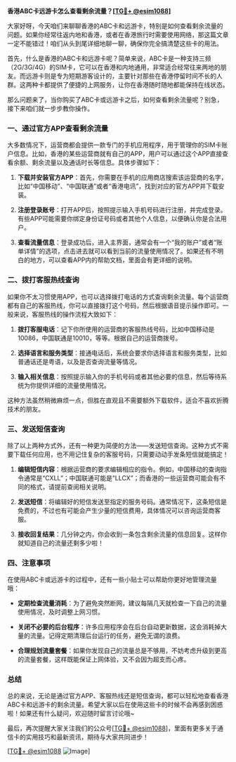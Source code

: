 **香港ABC卡远游卡怎么查看剩余流量？[[TG💪+ @esim1088](https://t.me/s/esim1088)]**

大家好呀，今天咱们来聊聊香港的ABC卡和远游卡，特别是如何查看剩余流量的问题。如果你经常往返内地和香港，或者在香港旅行时需要使用网络，那这篇文章一定不能错过！咱们从头到尾详细地聊一聊，确保你完全搞清楚这些卡的用法。

首先，什么是香港的ABC卡和远游卡呢？简单来说，ABC卡是一种支持三频（2G/3G/4G）的SIM卡，它可以在香港和内地通用，非常适合经常往来两地的朋友。而远游卡则是专为短期游客设计的，主要针对那些在香港停留时间不长的人群。这两种卡都提供了便捷的上网服务，让你在香港随时随地都能保持在线状态。

那么问题来了，当你购买了ABC卡或远游卡之后，如何查看剩余流量呢？别急，接下来咱们就一步步教你操作。

### 一、通过官方APP查看剩余流量

大多数情况下，运营商都会提供一款专门的手机应用程序，用于管理你的SIM卡账户信息。比如，香港的某些运营商就有自己的APP，用户可以通过这个APP直接查看余额、剩余流量以及通话时长等信息。具体步骤如下：

1. **下载并安装官方APP**：首先，你需要在手机的应用商店搜索该运营商的名字，比如“中国移动”、“中国联通”或者“香港电讯”，找到对应的官方APP并下载安装。
   
2. **注册登录账号**：打开APP后，按照提示输入手机号码进行注册，并完成登录。有些APP可能需要你绑定身份证号码或者其他个人信息，以便确认你是合法用户。

3. **查看流量信息**：登录成功后，进入主界面，通常会有一个“我的账户”或者“账单详情”的选项，点击进去就可以看到当前的流量使用情况了。如果还有不明白的地方，可以查看APP内的帮助文档，里面会有更详细的说明。

### 二、拨打客服热线查询

如果你不太习惯使用APP，也可以选择拨打电话的方式查询剩余流量。每个运营商都有自己的客服热线，你可以直接拨打这个号码，然后根据语音提示操作即可。一般来说，客服热线的操作流程大致如下：

1. **拨打客服电话**：记下你所使用的运营商的客服热线号码，比如中国移动是10086，中国联通是10010，等等。根据自己的运营商拨号。

2. **选择语言和服务类型**：接通电话后，系统会要求你选择语言和服务类型，比如普通话还是粤语，以及是否查询流量等情况。

3. **输入相关信息**：按照提示输入你的手机号码或者其他必要的信息，然后等待系统为你提供详细的流量使用情况。

这种方法虽然稍微麻烦一点，但胜在直观且不需要额外下载软件，适合不喜欢折腾技术的朋友。

### 三、发送短信查询

除了以上两种方式外，还有一种更为简便的方法——发送短信查询。这种方式不需要下载任何应用，也不用记住复杂的客服号码，只需要动动手发条短信就能搞定！

1. **编辑短信内容**：根据运营商的要求编辑相应的指令。例如，中国移动的查询指令通常是“CXLL”；中国联通可能是“LLCX”；而香港的一些运营商可能会有不同的格式，请提前查阅相关说明。

2. **发送短信**：将编辑好的短信发送至指定的服务号码。通常情况下，这条短信是免费的，不过也有可能会产生少量的短信费用，具体情况可以咨询运营商客服。

3. **接收回复结果**：几分钟之内，你会收到一条包含剩余流量的信息回复。这样你就知道自己的流量还剩多少啦！

### 四、注意事项

在使用ABC卡或远游卡的过程中，还有一些小贴士可以帮助你更好地管理流量哦：

- **定期检查流量消耗**：为了避免突然断网，建议每隔几天就检查一下自己的流量使用情况，及时调整上网习惯。
  
- **关闭不必要的后台程序**：许多应用程序会在后台自动更新数据，这会消耗掉大量的流量。记得定期清理后台运行的任务，避免无谓的浪费。

- **合理规划流量套餐**：如果你发现自己的流量总是不够用，不妨考虑升级到更高的流量套餐，这样既能保证上网体验，又不会因为超支而心疼。

### 总结

总的来说，无论是通过官方APP、客服热线还是短信查询，都可以轻松地查看香港ABC卡和远游卡的剩余流量。希望大家以后在使用这些卡的时候不会再感到困惑啦！如果还有什么疑问，欢迎随时留言讨论哦~

最后，再次提醒大家关注我们的公众号[[TG💪+ @esim1088](https://t.me/s/esim1088)]，里面有更多关于通信卡的实用技巧和最新资讯，期待与大家共同进步！

[[TG💪+ @esim1088](https://t.me/s/esim1088) ![Image](https://i.postimg.cc/4NQfJmqS/Snipaste-2025-05-13-00-14-12.png)]